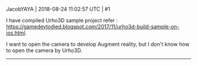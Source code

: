 JacobYAYA | 2018-08-24 11:02:57 UTC | #1

I have compiled Urho3D sample project refer :
https://gamedevtodied.blogspot.com/2017/11/urho3d-build-sample-on-ios.html.

I want to open the camera to develop Augment reality, but I don't know how to open the camera by Urho3D.

-------------------------

